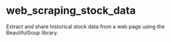 # web_scraping_stock_data
Extract and share historical stock data from a web page using the BeautifulSoup library.
